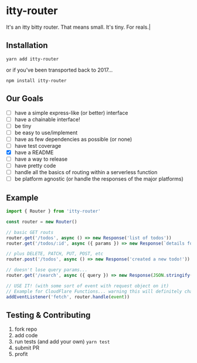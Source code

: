 # itty-router
It's an itty bitty router. That means small.  It's tiny.  For reals.|

## Installation

```
yarn add itty-router
```

or if you've been transported back to 2017...
```
npm install itty-router
```

## Our Goals
- [ ] have a simple express-like (or better) interface
- [ ] have a chainable interface!
- [ ] be tiny
- [ ] be easy to use/implement
- [ ] have as few dependencies as possible (or none)
- [ ] have test coverage
- [x] have a README
- [ ] have a way to release
- [ ] have pretty code
- [ ] handle all the basics of routing within a serverless function
- [ ] be platform agnostic (or handle the responses of the major platforms)

## Example
```js
import { Router } from 'itty-router'

const router = new Router()

// basic GET routs
router.get('/todos', async () => new Response('list of todos'))
router.get('/todos/:id', async ({ params }) => new Response(`details for todo #${params.id}`))

// plus DELETE, PATCH, PUT, POST, etc
router.post('/todos', async () => new Response('created a new todo!'))

// doesn't lose query params...
router.get('/search', async ({ query }) => new Response(JSON.stringify(query)) ?q=foo ---> { q: 'foo' }

// USE IT! (with some sort of event with request object on it)
// Example for CloudFlare Functions... warning this will definitely change.
addEventListener('fetch', router.handle(event))
```

## Testing & Contributing
1. fork repo
2. add code
3. run tests (and add your own) `yarn test`
4. submit PR
5. profit
